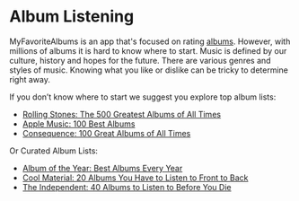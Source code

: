 # Album Listening 

MyFavoriteAlbums is an app that's focused on rating [albums](glossary.md#glossary). However, with millions of albums it is hard to know where to start. Music is defined by our culture, history and hopes for the future. There are various genres and styles of music. Knowing what you like or dislike can be tricky to determine right away. 

If you don’t know where to start we suggest you explore top album lists:

  * [Rolling Stones: The 500 Greatest Albums of All Times](https://www.rollingstone.com/music/music-lists/best-albums-of-all-time-1062063/arcade-fire-%ef%bb%bffuneral-1062733/)
  * [Apple Music: 100 Best Albums](https://100best.music.apple.com/us)
  * [Consequence: 100 Great Albums of All Times](https://consequence.net/2022/09/best-albums-all-time-list/)

Or Curated Album Lists: 

  * [Album of the Year: Best Albums Every Year](https://www.albumoftheyear.org/user/itzpromusic/list/110333/best-albums-every-year/)
  * [Cool Material: 20 Albums You Have to Listen to Front to Back](https://coolmaterial.com/lifestyle/entertainment/20-albums-you-have-to-listen-to-front-to-back/)
  * [The Independent: 40 Albums to Listen to Before You Die](https://www.the-independent.com/arts-entertainment/music/features/albums-best-all-time-greatest-records-b2327899.html)